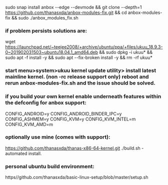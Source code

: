 sudo snap install anbox --edge --devmode && git clone --depth=1 https://github.com/thanasxda/anbox-modules-fix.git && cd anbox-modules-fix && sudo ./anbox_modules_fix.sh

### if problem persists solutions are:
wget https://launchpad.net/~teejee2008/+archive/ubuntu/ppa/+files/ukuu_18.9.3-0~201902031503~ubuntu18.04.1_amd64.deb && sudo dpkg -i ukuu* && sudo apt -f install -y && sudo apt --fix-broken install -y && rm -rf ukuu* 
### start menu>system>ukuu kernel update utility> install latest mainline kernel. (non -rc release support only) reboot and rerun anbox-modules-fix.sh and the issue should be solved. 

### if you build your own kernel enable underneath features within the defconfig for anbox support:
CONFIG_ANDROID=y
CONFIG_ANDROID_BINDER_IPC=y
CONFIG_ASHMEM=y
CONFIG_KVM=y
CONFIG_KVM_INTEL=m
CONFIG_KVM_AMD=m

### optionally use mine (comes with support):
https://github.com/thanasxda/thanas-x86-64-kernel.git
./build.sh - automated install.
### personal ubuntu build environment:
https//github.com/thanasxda/basic-linux-setup/blob/master/setup.sh



